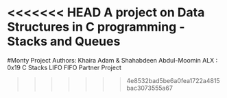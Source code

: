 <<<<<<< HEAD
A project on Data Structures in C programming - Stacks and Queues
=======
#Monty Project
Authors: Khaira Adam & Shahabdeen Abdul-Moomin
ALX : 0x19 C Stacks LIFO FIFO Partner Project
>>>>>>> 4e8532bad5be6a0fea1722a4815bac3073555a67
